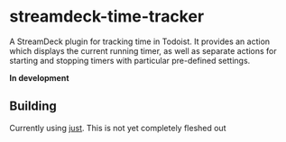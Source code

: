# streamdeck-time-tracker

A StreamDeck plugin for tracking time in Todoist. It provides an action which displays the current running timer, as well as separate actions for starting and stopping timers with particular pre-defined settings. 


**In development**

## Building

Currently using [just](https://github.com/casey/just). This is not yet completely fleshed out